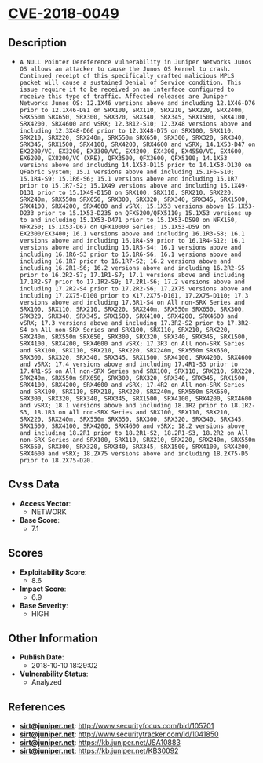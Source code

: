 
# [CVE-2018-0049](https://cve.mitre.org/cgi-bin/cvename.cgi?name=CVE-2018-0049)

## Description

- `A NULL Pointer Dereference vulnerability in Juniper Networks Junos OS allows an attacker to cause the Junos OS kernel to crash. Continued receipt of this specifically crafted malicious MPLS packet will cause a sustained Denial of Service condition. This issue require it to be received on an interface configured to receive this type of traffic. Affected releases are Juniper Networks Junos OS: 12.1X46 versions above and including 12.1X46-D76 prior to 12.1X46-D81 on SRX100, SRX110, SRX210, SRX220, SRX240m, SRX550m SRX650, SRX300, SRX320, SRX340, SRX345, SRX1500, SRX4100, SRX4200, SRX4600 and vSRX; 12.3R12-S10; 12.3X48 versions above and including 12.3X48-D66 prior to 12.3X48-D75 on SRX100, SRX110, SRX210, SRX220, SRX240m, SRX550m SRX650, SRX300, SRX320, SRX340, SRX345, SRX1500, SRX4100, SRX4200, SRX4600 and vSRX; 14.1X53-D47 on EX2200/VC, EX3200, EX3300/VC, EX4200, EX4300, EX4550/VC, EX4600, EX6200, EX8200/VC (XRE), QFX3500, QFX3600, QFX5100; 14.1X53 versions above and including 14.1X53-D115 prior to 14.1X53-D130 on QFabric System; 15.1 versions above and including 15.1F6-S10; 15.1R4-S9; 15.1R6-S6; 15.1 versions above and including 15.1R7 prior to 15.1R7-S2; 15.1X49 versions above and including 15.1X49-D131 prior to 15.1X49-D150 on SRX100, SRX110, SRX210, SRX220, SRX240m, SRX550m SRX650, SRX300, SRX320, SRX340, SRX345, SRX1500, SRX4100, SRX4200, SRX4600 and vSRX; 15.1X53 versions above 15.1X53-D233 prior to 15.1X53-D235 on QFX5200/QFX5110; 15.1X53 versions up to and including 15.1X53-D471 prior to 15.1X53-D590 on NFX150, NFX250; 15.1X53-D67 on QFX10000 Series; 15.1X53-D59 on EX2300/EX3400; 16.1 versions above and including 16.1R3-S8; 16.1 versions above and including 16.1R4-S9 prior to 16.1R4-S12; 16.1 versions above and including 16.1R5-S4; 16.1 versions above and including 16.1R6-S3 prior to 16.1R6-S6; 16.1 versions above and including 16.1R7 prior to 16.1R7-S2; 16.2 versions above and including 16.2R1-S6; 16.2 versions above and including 16.2R2-S5 prior to 16.2R2-S7; 17.1R1-S7; 17.1 versions above and including 17.1R2-S7 prior to 17.1R2-S9; 17.2R1-S6; 17.2 versions above and including 17.2R2-S4 prior to 17.2R2-S6; 17.2X75 versions above and including 17.2X75-D100 prior to X17.2X75-D101, 17.2X75-D110; 17.3 versions above and including 17.3R1-S4 on All non-SRX Series and SRX100, SRX110, SRX210, SRX220, SRX240m, SRX550m SRX650, SRX300, SRX320, SRX340, SRX345, SRX1500, SRX4100, SRX4200, SRX4600 and vSRX; 17.3 versions above and including 17.3R2-S2 prior to 17.3R2-S4 on All non-SRX Series and SRX100, SRX110, SRX210, SRX220, SRX240m, SRX550m SRX650, SRX300, SRX320, SRX340, SRX345, SRX1500, SRX4100, SRX4200, SRX4600 and vSRX; 17.3R3 on All non-SRX Series and SRX100, SRX110, SRX210, SRX220, SRX240m, SRX550m SRX650, SRX300, SRX320, SRX340, SRX345, SRX1500, SRX4100, SRX4200, SRX4600 and vSRX; 17.4 versions above and including 17.4R1-S3 prior to 17.4R1-S5 on All non-SRX Series and SRX100, SRX110, SRX210, SRX220, SRX240m, SRX550m SRX650, SRX300, SRX320, SRX340, SRX345, SRX1500, SRX4100, SRX4200, SRX4600 and vSRX; 17.4R2 on All non-SRX Series and SRX100, SRX110, SRX210, SRX220, SRX240m, SRX550m SRX650, SRX300, SRX320, SRX340, SRX345, SRX1500, SRX4100, SRX4200, SRX4600 and vSRX; 18.1 versions above and including 18.1R2 prior to 18.1R2-S3, 18.1R3 on All non-SRX Series and SRX100, SRX110, SRX210, SRX220, SRX240m, SRX550m SRX650, SRX300, SRX320, SRX340, SRX345, SRX1500, SRX4100, SRX4200, SRX4600 and vSRX; 18.2 versions above and including 18.2R1 prior to 18.2R1-S2, 18.2R1-S3, 18.2R2 on All non-SRX Series and SRX100, SRX110, SRX210, SRX220, SRX240m, SRX550m SRX650, SRX300, SRX320, SRX340, SRX345, SRX1500, SRX4100, SRX4200, SRX4600 and vSRX; 18.2X75 versions above and including 18.2X75-D5 prior to 18.2X75-D20.`

## Cvss Data

- **Access Vector**:
  - NETWORK
- **Base Score**:
  - 7.1

## Scores

- **Exploitability Score**:
  - 8.6
- **Impact Score**:
  - 6.9
- **Base Severity**:
  - HIGH

## Other Information

- **Publish Date**:
  - 2018-10-10 18:29:02
- **Vulnerability Status**:
  - Analyzed

## References

- **sirt@juniper.net**: http://www.securityfocus.com/bid/105701
- **sirt@juniper.net**: http://www.securitytracker.com/id/1041850
- **sirt@juniper.net**: https://kb.juniper.net/JSA10883
- **sirt@juniper.net**: https://kb.juniper.net/KB30092
